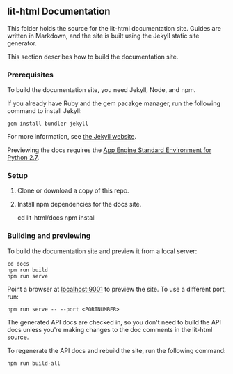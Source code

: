 ## lit-html Documentation 

This folder holds the source for the lit-html documentation site. Guides are written in Markdown, and the site is built using the Jekyll static site generator. 
 
This section describes how to build the documentation site.

### Prerequisites

To build the documentation site, you need Jekyll, Node, and npm.

If you already have Ruby and the gem pacakge manager, run the following command to install Jekyll:

`gem install bundler jekyll`

For more information, see [the Jekyll website](https://jekyllrb.com/).

Previewing the docs requires the [App Engine Standard Environment for Python 2.7](https://cloud.google.com/appengine/docs/standard/python/quickstart). 

### Setup

1. Clone or download a copy of this repo.

2. Install npm dependencies for the docs site.

     cd lit-html/docs
     npm install


### Building and previewing

To build the documentation site and preview it from a local server:

```
cd docs
npm run build
npm run serve
```

Point a browser at [localhost:9001](localhost:9001) to preview the site.
To use a different port, run:

```
npm run serve -- --port <PORTNUMBER>
```

The generated API docs are checked in, so you don't need to build the 
API docs unless you're making changes to the doc comments in the lit-html source.

To regenerate the API docs and rebuild the  site, run the following command:

`npm run build-all`


